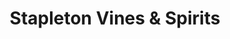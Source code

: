 ---
title: "Stapleton Vines & Spirits"
url: /stapleton/stapleton-vines-und-spirits/
shop: Spirituosen
---